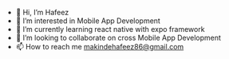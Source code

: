 - 👋 Hi, I’m Hafeez
- 👀 I’m interested in Mobile App Development
- 🌱 I’m currently learning react native with expo framework
- 💞️ I’m looking to collaborate on cross Mobile App Development
- 📫 How to reach me makindehafeez86@gmail.com

<!---
Jayboi23/Jayboi23 is a ✨ special ✨ repository because its `README.md` (this file) appears on your GitHub profile.
You can click the Preview link to take a look at your changes.
--->
